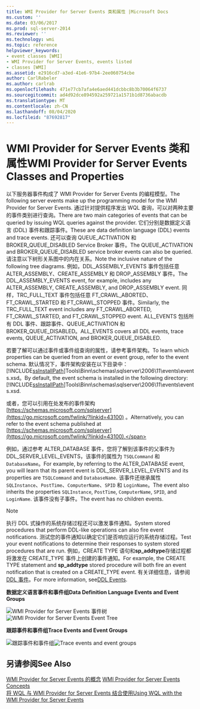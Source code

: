 ```yaml
---
title: WMI Provider for Server Events 类和属性 |Microsoft Docs
ms.custom: ''
ms.date: 03/06/2017
ms.prod: sql-server-2014
ms.reviewer: ''
ms.technology: wmi
ms.topic: reference
helpviewer_keywords:
- event classes [WMI]
- WMI Provider for Server Events, events listed
- classes [WMI]
ms.assetid: e2916cd7-a3ed-41e6-97b4-2ee060754cbe
author: CarlRabeler
ms.author: carlrab
ms.openlocfilehash: 471e77cb7afa4e6aed441dcbbc8b3b70064f6737
ms.sourcegitcommit: ad4d92dce894592a259721a1571b1d8736abacdb
ms.translationtype: MT
ms.contentlocale: zh-CN
ms.lasthandoff: 08/04/2020
ms.locfileid: "87692817"
---
```

# <a name="wmi-provider-for-server-events-classes-and-properties"></a><span data-ttu-id="36a96-102">WMI Provider for Server Events 类和属性</span><span class="sxs-lookup"><span data-stu-id="36a96-102">WMI Provider for Server Events Classes and Properties</span></span>
  <span data-ttu-id="36a96-103">以下服务器事件构成了 WMI Provider for Server Events 的编程模型。</span><span class="sxs-lookup"><span data-stu-id="36a96-103">The following server events make up the programming model for the WMI Provider for Server Events.</span></span> <span data-ttu-id="36a96-104">通过针对提供程序发出 WQL 查询，可以对两种主要的事件类别进行查询。</span><span class="sxs-lookup"><span data-stu-id="36a96-104">There are two main categories of events that can be queried by issuing WQL queries against the provider.</span></span> <span data-ttu-id="36a96-105">它们分别是数据定义语言 (DDL) 事件和跟踪事件。</span><span class="sxs-lookup"><span data-stu-id="36a96-105">These are data definition language (DDL) events and trace events.</span></span> <span data-ttu-id="36a96-106">还可以查询 QUEUE_ACTIVATION 和 BROKER_QUEUE_DISABLED Service Broker 事件。</span><span class="sxs-lookup"><span data-stu-id="36a96-106">The QUEUE_ACTIVATION and BROKER_QUEUE_DISABLED service broker events can also be queried.</span></span> <span data-ttu-id="36a96-107">请注意以下树形关系图中的内在关系。</span><span class="sxs-lookup"><span data-stu-id="36a96-107">Note the inclusive nature of the following tree diagrams.</span></span> <span data-ttu-id="36a96-108">例如，DDL_ASSEMBLY_EVENTS 事件包括任意 ALTER_ASSEMBLY、CREATE_ASSEMBLY 和 DROP_ASSEMBLY 事件。</span><span class="sxs-lookup"><span data-stu-id="36a96-108">The DDL_ASSEMBLY_EVENTS event, for example, includes any ALTER_ASSEMBLY, CREATE_ASSEMBLY, and DROP_ASSEMBLY event.</span></span> <span data-ttu-id="36a96-109">同样，TRC_FULL_TEXT 事件包括任意 FT_CRAWL_ABORTED、FT_CRAWL_STARTED 和 FT_CRAWL_STOPPED 事件。</span><span class="sxs-lookup"><span data-stu-id="36a96-109">Similarly, the TRC_FULL_TEXT event includes any FT_CRAWL_ABORTED, FT_CRAWL_STARTED, and FT_CRAWL_STOPPED event.</span></span> <span data-ttu-id="36a96-110">ALL_EVENTS 包括所有 DDL 事件、跟踪事件、QUEUE_ACTIVATION 和 BROKER_QUEUE_DISABLED。</span><span class="sxs-lookup"><span data-stu-id="36a96-110">ALL_EVENTS covers all DDL events, trace events, QUEUE_ACTIVATION, and BROKER_QUEUE_DISABLED.</span></span>  
  
 <span data-ttu-id="36a96-111">若要了解可以通过事件或事件组查询的属性，请参考事件架构。</span><span class="sxs-lookup"><span data-stu-id="36a96-111">To learn which properties can be queried from an event or event group, refer to the event schema.</span></span> <span data-ttu-id="36a96-112">默认情况下，事件架构安装在以下目录中：[!INCLUDE[ssInstallPath](../../includes/ssinstallpath-md.md)]Tools\Binn\schemas\sqlserver\2006\11\events\events.xsd。</span><span class="sxs-lookup"><span data-stu-id="36a96-112">By default, the event schema is installed in the following directory: [!INCLUDE[ssInstallPath](../../includes/ssinstallpath-md.md)]Tools\Binn\schemas\sqlserver\2006\11\events\events.xsd.</span></span>  
  
 <span data-ttu-id="36a96-113">或者，您可以引用在处发布的事件架构 [https://schemas.microsoft.com/sqlserver](https://go.microsoft.com/fwlink/?linkid=43100) 。</span><span class="sxs-lookup"><span data-stu-id="36a96-113">Alternatively, you can refer to the event schema published at [https://schemas.microsoft.com/sqlserver](https://go.microsoft.com/fwlink/?linkid=43100).</span></span>  
  
 <span data-ttu-id="36a96-114">例如，通过参考 ALTER_DATABASE 事件，您将了解到该事件的父事件为 DDL_SERVER_LEVEL_EVENTS，该事件的属性为 `TSQLCommand` 和 `DatabaseName`。</span><span class="sxs-lookup"><span data-stu-id="36a96-114">For example, by referring to the ALTER_DATABASE event, you will learn that its parent event is DDL_SERVER_LEVEL_EVENTS and its properties are `TSQLCommand` and `DatabaseName`.</span></span> <span data-ttu-id="36a96-115">该事件还继承属性 `SQLInstance`、`PostTime`、`ComputerName`、`SPID` 和 `LoginName`。</span><span class="sxs-lookup"><span data-stu-id="36a96-115">The event also inherits the properties `SQLInstance`, `PostTime`, `ComputerName`, `SPID`, and `LoginName`.</span></span> <span data-ttu-id="36a96-116">该事件没有子事件。</span><span class="sxs-lookup"><span data-stu-id="36a96-116">The event has no children events.</span></span>  
  
> [!NOTE]  
>  <span data-ttu-id="36a96-117">执行 DDL 式操作的系统存储过程还可以激发事件通知。</span><span class="sxs-lookup"><span data-stu-id="36a96-117">System stored procedures that perform DDL-like operations can also fire event notifications.</span></span> <span data-ttu-id="36a96-118">测试您的事件通知以确定它们是否响应运行的系统存储过程。</span><span class="sxs-lookup"><span data-stu-id="36a96-118">Test your event notifications to determine their responses to system stored procedures that are run.</span></span> <span data-ttu-id="36a96-119">例如，CREATE TYPE 语句和**sp_addtype**存储过程都将激发在 CREATE_TYPE 事件上创建的事件通知。</span><span class="sxs-lookup"><span data-stu-id="36a96-119">For example, the CREATE TYPE statement and **sp_addtype** stored procedure will both fire an event notification that is created on a CREATE_TYPE event.</span></span> <span data-ttu-id="36a96-120">有关详细信息，请参阅[DDL 事件](../../relational-databases/triggers/ddl-events.md)。</span><span class="sxs-lookup"><span data-stu-id="36a96-120">For more information, see[DDL Events](../../relational-databases/triggers/ddl-events.md).</span></span>  
  
 <span data-ttu-id="36a96-121">**数据定义语言事件和事件组**</span><span class="sxs-lookup"><span data-stu-id="36a96-121">**Data Definition Language Events and Event Groups**</span></span>  
  
 <span data-ttu-id="36a96-122">![WMI Provider for Server Events 事件树](../../../2014/database-engine/dev-guide/media/sql-wmi-ddl-events-ktm.gif "WMI Provider for Server Events 事件树")</span><span class="sxs-lookup"><span data-stu-id="36a96-122">![WMI Provider for Server Events Event Tree](../../../2014/database-engine/dev-guide/media/sql-wmi-ddl-events-ktm.gif "WMI Provider for Server Events Event Tree")</span></span>  
  
 <span data-ttu-id="36a96-123">**跟踪事件和事件组**</span><span class="sxs-lookup"><span data-stu-id="36a96-123">**Trace Events and Event Groups**</span></span>  
  
 <span data-ttu-id="36a96-124">![跟踪事件和事件组](../../../2014/database-engine/dev-guide/media/sql-wmi-trc-all-events.gif "跟踪事件和事件组")</span><span class="sxs-lookup"><span data-stu-id="36a96-124">![Trace events and event groups](../../../2014/database-engine/dev-guide/media/sql-wmi-trc-all-events.gif "Trace events and event groups")</span></span>  
  
## <a name="see-also"></a><span data-ttu-id="36a96-125">另请参阅</span><span class="sxs-lookup"><span data-stu-id="36a96-125">See Also</span></span>  
 <span data-ttu-id="36a96-126">[WMI Provider for Server Events 的概念](../../relational-databases/wmi-provider-server-events/wmi-provider-for-server-events-concepts.md) </span><span class="sxs-lookup"><span data-stu-id="36a96-126">[WMI Provider for Server Events Concepts](../../relational-databases/wmi-provider-server-events/wmi-provider-for-server-events-concepts.md) </span></span>  
 [<span data-ttu-id="36a96-127">将 WQL 与 WMI Provider for Server Events 结合使用</span><span class="sxs-lookup"><span data-stu-id="36a96-127">Using WQL with the WMI Provider for Server Events</span></span>](../../relational-databases/wmi-provider-server-events/using-wql-with-the-wmi-provider-for-server-events.md)  
  
  
